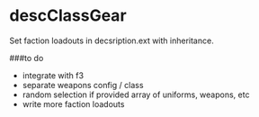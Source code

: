 # descClassGear
Set faction loadouts in decsription.ext with inheritance.

###to do
- integrate with f3
- separate weapons config / class
- random selection if provided array of uniforms, weapons, etc
- write more faction loadouts
